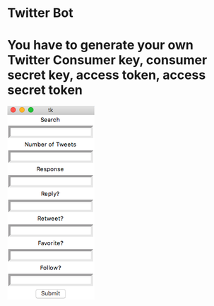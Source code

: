 # Twitter Bot
# You have to generate your own Twitter Consumer key, consumer secret key, access token, access secret token

![alt text](https://github.com/rkmsh/Twitter-Bot/blob/master/Images/Tk-gui.png)
